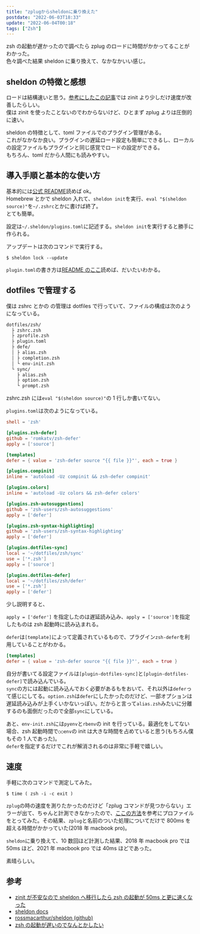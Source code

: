 ```yaml
---
title: "zplugからsheldonに乗り換えた"
postdate: "2022-06-03T18:33"
update: "2022-06-04T00:18"
tags: ["Zsh"]
---
```


zsh の起動が遅かったので調べたら zplug のロードに時間がかかってることがわかった。  
色々調べた結果 sheldon に乗り換えて、なかなかいい感じ。

## sheldon の特徴と感想

ロードは結構速いと思う。[参考にしたこの記事](https://ktrysmt.github.io/blog/migrate-zinit-to-sheldon/)では zinit より少しだけ速度が改善したらしい。  
僕は zinit を使ったことないのでわからないけど、ひとまず zplug よりは圧倒的に速い。

sheldon の特徴として、toml ファイルでのプラグイン管理がある。  
これがなかなか良い。プラグインの遅延ロード設定も簡単にできるし、ローカルの設定ファイルもプラグインと同じ感覚でロードの設定ができる。  
もちろん、toml だから人間にも読みやすい。

## 導入手順と基本的な使い方

基本的には[公式 README](https://github.com/rossmacarthur/sheldon)読めば ok。  
Homebrew とかで sheldon 入れて、`sheldon init`を実行、`eval "$(sheldon source)"`を`~/.zshrc`とかに書けば終了。  
とても簡単。

設定は`~/.sheldon/plugins.toml`に記述する。`sheldon init`を実行すると勝手に作られる。

アップデートは次のコマンドで実行する。

```
$ sheldon lock --update
```

`plugin.toml`の書き方は[README のここ](https://github.com/rossmacarthur/sheldon#%EF%B8%8F-configuration)読めば、だいたいわかる。

## dotfiles で管理する

僕は zshrc とかの の管理は dotfiles で行っていて、ファイルの構成は次のようになっている。

```txt
dotfiles/zsh/
  ├ zshrc.zsh
  ├ zprofile.zsh
  ├ plugin.toml
  ├ defe/
  │ ├ alias.zsh
  │ ├ completion.zsh
  │ └ env-init.zsh
  └ sync/
    ├ alias.zsh
    ├ option.zsh
    └ prompt.zsh
```

zshrc.zsh には`eval "$(sheldon source)"`の 1 行しか書いてない。

`plugins.toml`は次のようになっている。

```toml
shell = 'zsh'

[plugins.zsh-defer]
github = 'romkatv/zsh-defer'
apply = ['source']

[templates]
defer = { value = 'zsh-defer source "{{ file }}"', each = true }

[plugins.compinit]
inline = 'autoload -Uz compinit && zsh-defer compinit'

[plugins.colors]
inline = 'autoload -Uz colors && zsh-defer colors'

[plugins.zsh-autosuggestions]
github = 'zsh-users/zsh-autosuggestions'
apply = ['defer']

[plugins.zsh-syntax-highlighting]
github = 'zsh-users/zsh-syntax-highlighting'
apply = ['defer']

[plugins.dotfiles-sync]
local = '~/dotfiles/zsh/sync'
use = ['*.zsh']
apply = ['source']

[plugins.dotfiles-defer]
local = '~/dotfiles/zsh/defer'
use = ['*.zsh']
apply = ['defer']
```

少し説明すると、

`apply = ['defer']` を指定したのは遅延読み込み、`apply = ['source']`を指定したものは zsh 起動時に読み込まれる。

`defer`は`[template]`によって定義されているもので、プラグイン`zsh-defer`を利用していることがわかる。

```toml
[templates]
defer = { value = 'zsh-defer source "{{ file }}"', each = true }
```

自分が書いてる設定ファイルは`[plugin-dotfiles-sync]`と`[plugin-dotfiles-defer]`で読み込んでいる。  
`sync`の方には起動に読み込んでおく必要があるもをおいて、それ以外は`defer`って感じにしてる。`option.zsh`は`defer`にしたかったのだけど、一部オプションは遅延読み込みが上手くいかないっぽい。だからと言って`alias.zsh`みたいに分離するのも面倒だったので全部`sync`にしている。

あと、`env-init.zsh`には`pyenv`と`rbenv`の init を行っている。最適化をしてない場合、zsh 起動時間で`○○env`の init は大きな時間を占めていると思う(もちろん僕もその 1 人であった)。  
`defer`を指定するだけでこれが解消されるのは非常に手軽で嬉しい。

## 速度

手軽に次のコマンドで測定してみた。

```
$ time ( zsh -i -c exit )
```

`zplug`の時の速度を測りたかったのだけど「zplug コマンドが見つからない」エラーが出て、ちゃんと計測できなかったので、[ここの方法](https://qiita.com/vintersnow/items/7343b9bf60ea468a4180#%E3%83%97%E3%83%AD%E3%83%95%E3%82%A1%E3%82%A4%E3%83%AB)を参考にプロファイルをとってみた。その結果、`zplug`と名前のついた処理についてだけで 800ms を超える時間がかかっていた(2018 年 macbook pro)。

`sheldon`に乗り換えて、10 数回ほど計測した結果、2018 年 macbook pro では 50ms ほど、2021 年 macbook pro では 40ms ほどであった。

素晴らしい。

## 参考

- [zinit が不安なので sheldon へ移行したら zsh の起動が 50ms と更に速くなった](https://ktrysmt.github.io/blog/migrate-zinit-to-sheldon/)
- [sheldon docs](https://sheldon.cli.rs/Introduction.html)
- [rossmacarthur/sheldon (github)](https://github.com/rossmacarthur/sheldon)
- [zsh の起動が遅いのでなんとかしたい](https://qiita.com/vintersnow/items/7343b9bf60ea468a4180#%25E3%2583%2597%25)
